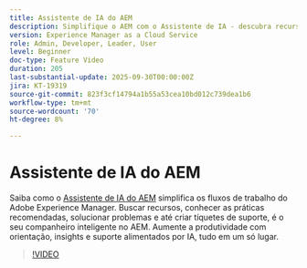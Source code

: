 ```yaml
---
title: Assistente de IA do AEM
description: Simplifique o AEM com o Assistente de IA - descubra recursos, práticas recomendadas e corrija problemas enquanto aumenta a produtividade com suporte alimentado por IA.
version: Experience Manager as a Cloud Service
role: Admin, Developer, Leader, User
level: Beginner
doc-type: Feature Video
duration: 205
last-substantial-update: 2025-09-30T00:00:00Z
jira: KT-19319
source-git-commit: 823f3cf14794a1b55a53cea10bd012c739dea1b6
workflow-type: tm+mt
source-wordcount: '70'
ht-degree: 8%

---
```



# Assistente de IA do AEM

Saiba como o [Assistente de IA do AEM](https://experienceleague.adobe.com/pt-br/docs/experience-manager-cloud-service/content/ai-in-aem/ai-assistant/ai-assistant-in-aem#) simplifica os fluxos de trabalho do Adobe Experience Manager. Buscar recursos, conhecer as práticas recomendadas, solucionar problemas e até criar tíquetes de suporte, é o seu companheiro inteligente no AEM. Aumente a produtividade com orientação, insights e suporte alimentados por IA, tudo em um só lugar.

>[!VIDEO](https://video.tv.adobe.com/v/3475363/?learn=on&enablevpops&captions=por_br)
